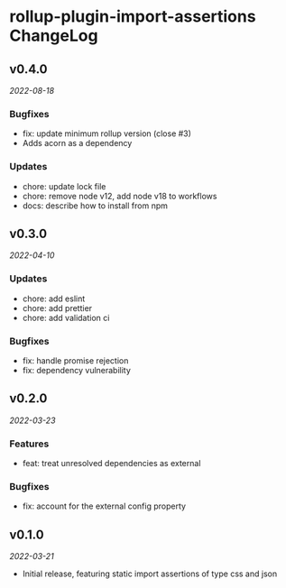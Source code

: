 # rollup-plugin-import-assertions ChangeLog

## v0.4.0

_2022-08-18_

### Bugfixes

- fix: update minimum rollup version (close #3)
- Adds acorn as a dependency

### Updates

- chore: update lock file
- chore: remove node v12, add node v18 to workflows
- docs: describe how to install from npm

## v0.3.0

_2022-04-10_

### Updates

- chore: add eslint
- chore: add prettier
- chore: add validation ci

### Bugfixes

- fix: handle promise rejection
- fix: dependency vulnerability

## v0.2.0

_2022-03-23_

### Features

- feat: treat unresolved dependencies as external

### Bugfixes

- fix: account for the external config property

## v0.1.0

_2022-03-21_

- Initial release, featuring static import assertions of type css and json
